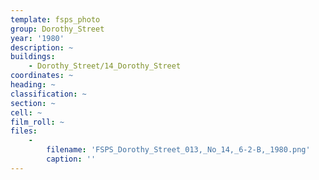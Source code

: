 ```yaml
---
template: fsps_photo
group: Dorothy_Street
year: '1980'
description: ~
buildings:
    - Dorothy_Street/14_Dorothy_Street
coordinates: ~
heading: ~
classification: ~
section: ~
cell: ~
film_roll: ~
files:
    -
        filename: 'FSPS_Dorothy_Street_013,_No_14,_6-2-B,_1980.png'
        caption: ''
---
```

